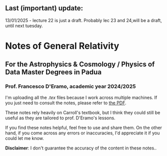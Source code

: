 ## Last (important) update:
13/01/2025 - lecture 22 is just a draft. Probably  lec 23 and 24,will be a draft, until next tuesday.



# Notes of General Relativity 

## For the Astrophysics & Cosmology / Physics of Data Master Degrees in Padua

### Prof. Francesco D'Eramo, academic  year 2024/2025

I'm uploading all the *.tex* files because I work across multiple machines. If you just need to consult the notes, please refer to [the PDF](gr_notes.pdf).  

These notes rely heavily on Carroll's textbook, but I think they could still be useful as they are tailored to prof. D'Eramo's lessons. 

If you find these notes helpful, feel free to use and share them. On the other hand, if you come across any errors or inaccuracies, I'd appreciate it if you could let me know.

**Disclaimer**: I don't guarantee the accuracy of the content in these notes..
